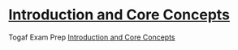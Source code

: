 # [Introduction and Core Concepts](https://pubs.opengroup.org/togaf-standard/introduction/chap01.html)
Togaf Exam Prep
[Introduction and Core Concepts](materials/1introconcepts.md)